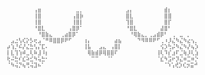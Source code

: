 
<pre><code>

⠀⠀⠀⠀⠀⠀⠀⢠⣶⠀⠀⠀⠀⠀⠀⠀⠀⠀⣀⡀⠀⠀⠀⠀⠀⠀⠀⠀⠀⠀⠀⣠⡄⠀⠀⠀⠀⠀⠀⠀⠀⣾⡆⠀⠀⠀⠀⠀⠀⠀
⠀⠀⠀⠀⠀⠀⠀⢸⣿⠀⠀⠀⠀⠀⠀⠀⠀⢠⣿⡷⠀⠀⠀⠀⠀⠀⠀⠀⠀⠀⠀⣿⣇⠀⠀⠀⠀⠀⠀⠀⠀⣿⣿⠀⠀⠀⠀⠀⠀⠀
⠀⠀⠀⠀⠀⠀⠀⢸⣿⠀⠀⠀⠀⠀⠀⠀⠀⢸⣿⡇⠀⠀⠀⠀⠀⠀⠀⠀⠀⠀⠀⢹⣿⠀⠀⠀⠀⠀⠀⠀⠀⣿⡏⠀⠀⠀⠀⠀⠀⠀
⠀⠀⠀⠀⠀⠀⠀⠘⣿⣇⠀⠀⠀⠀⠀⠀⢠⣿⡿⠁⠀⠀⠀⠀⠀⠀⠀⠀⠀⠀⠀⠘⣿⣇⠀⠀⠀⠀⠀⠀⣼⣿⠃⠀⠀⠀⠀⠀⠀⠀
⠀⠀⠀⠀⠀⠀⠀⠀⠘⣿⣷⣄⠀⠀⢀⣴⣿⡿⠁⠀⠀⠀⠀⠀⠀⠀⠀⠀⠀⠀⠀⠀⠘⢿⣷⣄⡀⢀⣠⣾⡿⠃⠀⢀⠀⣀⠀⡀⠀⠀
⠀⣠⣐⢣⢎⡕⡣⢖⣠⠈⠛⠿⣿⣿⡿⠟⠋⠀⠀⠀⢰⡄⠀⠀⠀⠀⠀⠀⣴⣦⠀⠀⠀⠀⠙⠻⠿⠿⠟⠋⢀⠰⡸⣌⠳⣌⠳⣔⢢⡀
⡴⢱⡘⠮⡜⣌⣓⢣⡌⣏⠄⠀⠀⠀⠀⠀⠀⠀⠀⠀⢸⣧⠀⠀⣠⣄⠀⢠⣿⡇⠀⠀⠀⠀⠀⠀⠀⠀⠀⠀⢪⡱⢓⡬⠳⣌⠳⡜⢦⡱
⡇⣇⢹⢱⠾⣀⢇⠷⣸⠸⡆⠀⠀⠀⠀⠀⠀⠀⠀⠀⠀⢿⣷⣾⡿⢿⣿⣿⠏⠀⠀⠀⠀⠀⠀⠀⠀⠀⠀⢸⢇⠹⡎⣰⠏⣈⢷⡸⢇⣱
⢗⠬⣓⠎⣎⠵⣊⠳⢥⣓⠂⠀⠀⠀⠀⠀⠀⠀⠀⠀⠀⠀⠉⠉⠀⠀⠈⠁⠀⠀⠀⠀⠀⠀⠀⠀⠀⠀⠀⠈⣎⠳⣩⠖⡹⣌⠶⣉⠶⡑
⠈⠳⢬⡙⢦⢛⢬⣹⠦⠁⠀⠀⠀⠀⠀⠀⠀⠀⠀⠀⠀⠀ ⠀⠀⠀⠀⠀⠀⠀⠀⠀⠀⠀⠀⠀⠀⠀⠀⠀⠀⠈⠱⢡⢞⡱⢎⡲⣭⠚⠀
  
</code></pre>
